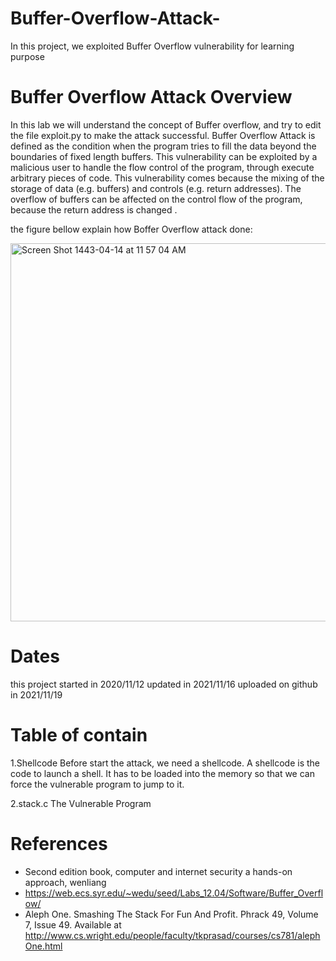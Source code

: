 # Buffer-Overflow-Attack-
In this project, we exploited Buffer Overflow vulnerability for learning purpose 


# Buffer Overflow Attack Overview
In this lab we will understand the concept of Buffer overflow, and try to edit the file exploit.py to make the attack successful. Buffer Overflow Attack is defined as the condition when the program tries to fill the data beyond the boundaries of fixed length buffers. This vulnerability can be exploited by a malicious user to handle the flow control of the program, through execute arbitrary pieces of code. This vulnerability comes because the mixing of the storage of data (e.g. buffers) and controls (e.g. return addresses). The overflow of buffers can be affected on the control flow of the program, because the return address is changed .

the figure bellow explain how Boffer Overflow attack done:

<img width="605" alt="Screen Shot 1443-04-14 at 11 57 04 AM" src="https://user-images.githubusercontent.com/52821798/142595432-4c17ac03-ed58-4cf0-af51-29ddebd23b7b.png">

# Dates
this project started in 2020/11/12
updated in 2021/11/16
uploaded on github in 2021/11/19

# Table of contain
1.Shellcode
Before start the attack, we need a shellcode. A shellcode is the code to launch a shell. It has to be loaded into the memory so that we can force the vulnerable program to jump to it. 

2.stack.c
The Vulnerable Program



# References
- Second edition book, computer and internet security a hands-on approach, wenliang
- https://web.ecs.syr.edu/~wedu/seed/Labs_12.04/Software/Buffer_Overflow/
-  Aleph One. Smashing The Stack For Fun And Profit. Phrack 49, Volume 7, Issue 49. Available at http://www.cs.wright.edu/people/faculty/tkprasad/courses/cs781/alephOne.html
